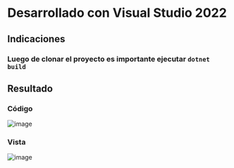 # Desarrollado con Visual Studio 2022
## Indicaciones
### Luego de clonar el proyecto es importante ejecutar `dotnet build`

## Resultado
### Código
![image](https://user-images.githubusercontent.com/124599625/217028286-66fd17d1-0810-4cb6-b379-7c34c7dbdb6f.png)

### Vista

![image](https://user-images.githubusercontent.com/124599625/217028569-4a8bad7b-8b82-4823-abad-e726216d53eb.png)


